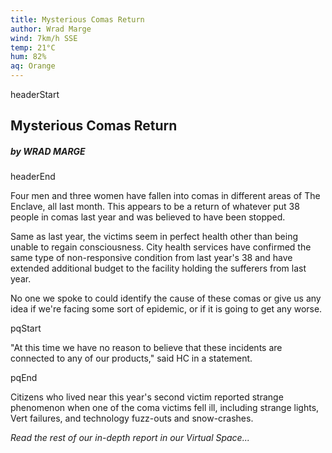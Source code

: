 ```yaml
---
title: Mysterious Comas Return
author: Wrad Marge
wind: 7km/h SSE
temp: 21°C
hum: 82%
aq: Orange
---
```


headerStart
  
## Mysterious Comas Return

##### by WRAD MARGE

headerEnd

Four men and three women have fallen into comas in different areas of The Enclave, all last month. This appears to be a return of whatever put 38 people in comas last year and was believed to have been stopped.

Same as last year, the victims seem in perfect health other than being unable to regain consciousness. City health services have confirmed the same type of non-responsive condition from last year's 38 and have extended additional budget to the facility holding the sufferers from last year.

No one we spoke to could identify the cause of these comas or give us any idea if we're facing some sort of epidemic, or if it is going to get any worse.

pqStart

"At this time we have no reason to believe that these incidents are connected to any of our products," said HC in a statement.

pqEnd

Citizens who lived near this year's second victim reported strange phenomenon when one of the coma victims fell ill, including strange lights, Vert failures, and technology fuzz-outs and snow-crashes.

*Read the rest of our in-depth report in our Virtual Space...*